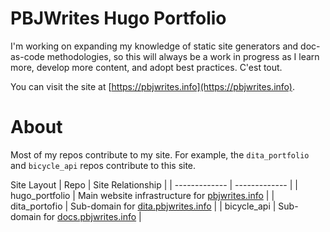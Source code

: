 # PBJWrites Hugo Portfolio

I'm working on expanding my knowledge of static site generators and doc-as-code methodologies, so this will always be a work in progress as I learn more, develop more content, and adopt best practices. C'est tout. 

You can visit the site at [https://pbjwrites.info](https://pbjwrites.info). 

# About
Most of my repos contribute to my site. For example, the `dita_portfolio` and `bicycle_api` repos contribute to this site. 

Site Layout
| Repo          | Site Relationship |
| ------------- | -------------     |
| hugo_portfolio  | Main website infrastructure for [pbjwrites.info](https://pbjwrites.info) |
| dita_portofio   | Sub-domain for [dita.pbjwrites.info](https://dita.pbjwrites.info)        |
| bicycle_api     | Sub-domain for [docs.pbjwrites.info](https://docs.pbjwrites.info)        |
